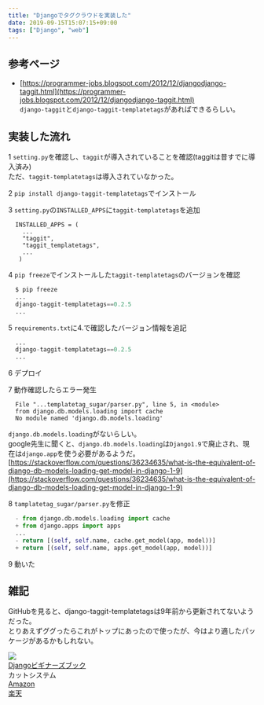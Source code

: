 ```yaml
---
title: "Djangoでタグクラウドを実装した"
date: 2019-09-15T15:07:15+09:00
tags: ["Django", "web"]
---
```


## 参考ページ
- [https://programmer-jobs.blogspot.com/2012/12/djangodjango-taggit.html](https://programmer-jobs.blogspot.com/2012/12/djangodjango-taggit.html)  
`django-taggit`と`django-taggit-templatetags`があればできるらしい。

## 実装した流れ
1 `setting.py`を確認し、`taggit`が導入されていることを確認(taggitは昔すでに導入済み)  
  ただ、`taggit-templatetags`は導入されていなかった。

2 `pip install django-taggit-templatetags`でインストール

3 `setting.py`の`INSTALLED_APPS`に`taggit-templatetags`を追加

```
  INSTALLED_APPS = (
    ...
    "taggit",
    "taggit_templatetags",
    ...
   )
```

4 `pip freeze`でインストールした`taggit-templatetags`のバージョンを確認

```python
  $ pip freeze
  ...
  django-taggit-templatetags==0.2.5
  ...
```

5 `requirements.txt`に4.で確認したバージョン情報を追記

```python
  ...
  django-taggit-templatetags==0.2.5
  ...
```

6 デプロイ

7 動作確認したらエラー発生

```
  File "...templatetag_sugar/parser.py", line 5, in <module>
  from django.db.models.loading import cache
  No module named 'django.db.models.loading'
```

`django.db.models.loading`がないらしい。  
google先生に聞くと、`django.db.models.loading`は`Django1.9`で廃止され、現在は`django.app`を使う必要があるようだ。  
[https://stackoverflow.com/questions/36234635/what-is-the-equivalent-of-django-db-models-loading-get-model-in-django-1-9](https://stackoverflow.com/questions/36234635/what-is-the-equivalent-of-django-db-models-loading-get-model-in-django-1-9)

8 `tamplatetag_sugar/parser.py`を修正

```python
  - from django.db.models.loading import cache
  + from django.apps import apps
  ...
  - return [(self, self.name, cache.get_model(app, model))]
  + return [(self, self.name, apps.get_model(app, model))]
```

9 動いた

## 雑記
GitHubを見ると、django-taggit-templatetagsは9年前から更新されてないようだった。  
とりあえずググったらこれがトップにあったので使ったが、今はより適したパッケージがあるかもしれない。

<div class="kattene">
    <div class="kattene__imgpart"><a target="_blank" rel="noopener" href="https://www.amazon.co.jp/gp/product/4877834699/ref=as_li_tl?ie=UTF8&camp=247&creative=1211&creativeASIN=4877834699&linkCode=as2&tag=kouya17-22&linkId=d7fde32444ad4a3e52393ddf7036e9fb"><img src="https://ws-fe.amazon-adsystem.com/widgets/q?_encoding=UTF8&MarketPlace=JP&ASIN=4877834699&ServiceVersion=20070822&ID=AsinImage&WS=1&Format=_SL160_&tag=kouya17-22"></a></div>
    <div class="kattene__infopart">
      <div class="kattene__title"><a target="_blank" rel="noopener" href="https://www.amazon.co.jp/gp/product/4877834699/ref=as_li_tl?ie=UTF8&camp=247&creative=1211&creativeASIN=4877834699&linkCode=as2&tag=kouya17-22&linkId=d7fde32444ad4a3e52393ddf7036e9fb">Djangoビギナーズブック</a></div>
      <div class="kattene__description">カットシステム</div>
      <div class="kattene__btns __two">
        <div><a class="kattene__btn __orange" target="_blank" rel="noopener" href="https://www.amazon.co.jp/gp/product/4877834699/ref=as_li_tl?ie=UTF8&camp=247&creative=1211&creativeASIN=4877834699&linkCode=as2&tag=kouya17-22&linkId=d7fde32444ad4a3e52393ddf7036e9fb">Amazon</a></div>
        <div><a class="kattene__btn __red" target="_blank" rel="noopener" href="https://hb.afl.rakuten.co.jp/ichiba/1585b2d3.e3af76f2.1585b2d4.494d3f80/?pc=https%3A%2F%2Fitem.rakuten.co.jp%2Fbook%2F16172264%2F&link_type=hybrid_url&ut=eyJwYWdlIjoiaXRlbSIsInR5cGUiOiJoeWJyaWRfdXJsIiwic2l6ZSI6IjI0MHgyNDAiLCJuYW0iOjEsIm5hbXAiOiJyaWdodCIsImNvbSI6MSwiY29tcCI6ImxlZnQiLCJwcmljZSI6MSwiYm9yIjoxLCJjb2wiOjAsImJidG4iOjEsInByb2QiOjB9">楽天</a></div>
      </div>
    </div>
</div>